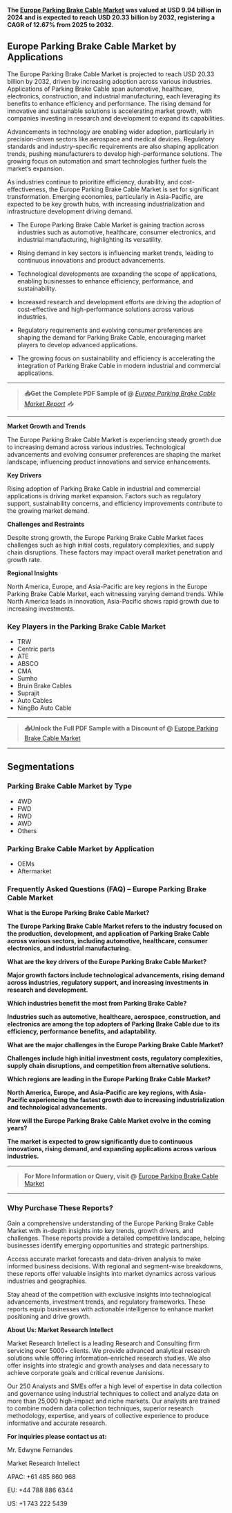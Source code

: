 <p><strong>The <a href="https://www.marketresearchintellect.com/download-sample/?rid=905343&amp;utm_source=Pulse-April-Europe&amp;utm_medium=852">Europe Parking Brake Cable Market</a> was valued at USD 9.94 billion in 2024 and is expected to reach USD 20.33 billion by 2032, registering a CAGR of 12.67% from 2025 to 2032.</strong></p><h2>Europe Parking Brake Cable Market by Applications&nbsp;</h2><p><p>The Europe Parking Brake Cable Market is projected to reach USD 20.33 billion by 2032, driven by increasing adoption across various industries. Applications of Parking Brake Cable span automotive, healthcare, electronics, construction, and industrial manufacturing, each leveraging its benefits to enhance efficiency and performance. The rising demand for innovative and sustainable solutions is accelerating market growth, with companies investing in research and development to expand its capabilities.</p><p>Advancements in technology are enabling wider adoption, particularly in precision-driven sectors like aerospace and medical devices. Regulatory standards and industry-specific requirements are also shaping application trends, pushing manufacturers to develop high-performance solutions. The growing focus on automation and smart technologies further fuels the market&rsquo;s expansion.</p><p>As industries continue to prioritize efficiency, durability, and cost-effectiveness, the Europe Parking Brake Cable Market is set for significant transformation. Emerging economies, particularly in Asia-Pacific, are expected to be key growth hubs, with increasing industrialization and infrastructure development driving demand.</p></p><ul><li><p>The Europe Parking Brake Cable Market is gaining traction across industries such as automotive, healthcare, consumer electronics, and industrial manufacturing, highlighting its versatility.</p></li><li><p>Rising demand in key sectors is influencing market trends, leading to continuous innovations and product advancements.</p></li><li><p>Technological developments are expanding the scope of applications, enabling businesses to enhance efficiency, performance, and sustainability.</p></li><li><p>Increased research and development efforts are driving the adoption of cost-effective and high-performance solutions across various industries.</p></li><li><p>Regulatory requirements and evolving consumer preferences are shaping the demand for Parking Brake Cable, encouraging market players to develop advanced applications.</p></li><li><p>The growing focus on sustainability and efficiency is accelerating the integration of Parking Brake Cable in modern industrial and commercial applications.</p></li></ul><hr /><blockquote><p><strong><span class="font-[700]">📥Get the Complete PDF Sample of @ </span></strong><em><span class="font-[700]"><a href="https://www.marketresearchintellect.com/download-sample/?rid=905343&amp;utm_source=Pulse-April-Europe&amp;utm_medium=852" target="_blank" data-tracking-control-name="article-ssr-frontend-pulse_little-text-block" data-tracking-will-navigate="" data-test-link="">Europe Parking Brake Cable Market Report</a>&nbsp;📥</span></em></p></blockquote><hr /><p class="" data-start="77" data-end="360"><strong data-start="77" data-end="105">Market Growth and Trends</strong></p><p class="" data-start="77" data-end="360">The Europe Parking Brake Cable Market is experiencing steady growth due to increasing demand across various industries. Technological advancements and evolving consumer preferences are shaping the market landscape, influencing product innovations and service enhancements.</p><p class="" data-start="362" data-end="606"><strong data-start="362" data-end="377">Key Drivers</strong></p><p class="" data-start="362" data-end="606">Rising adoption of Parking Brake Cable in industrial and commercial applications is driving market expansion. Factors such as regulatory support, sustainability concerns, and efficiency improvements contribute to the growing market demand.</p><p class="" data-start="608" data-end="849"><strong data-start="608" data-end="637">Challenges and Restraints</strong></p><p class="" data-start="608" data-end="849">Despite strong growth, the Europe Parking Brake Cable Market faces challenges such as high initial costs, regulatory complexities, and supply chain disruptions. These factors may impact overall market penetration and growth rate.</p><p class="" data-start="851" data-end="1095"><strong data-start="851" data-end="872">Regional Insights</strong></p><p class="" data-start="851" data-end="1095">North America, Europe, and Asia-Pacific are key regions in the Europe Parking Brake Cable Market, each witnessing varying demand trends. While North America leads in innovation, Asia-Pacific shows rapid growth due to increasing investments.</p><p><h3>Key Players in the Parking Brake Cable Market </h3><ul><li>TRW</li><li>Centric parts</li><li>ATE</li><li>ABSCO</li><li>CMA</li><li>Sumho</li><li>Bruin Brake Cables</li><li>Suprajit</li><li>Auto Cables</li><li>NingBo Auto Cable</li></ul></p><hr /><blockquote><p><strong>📥Unlock the Full PDF Sample with a Discount of @</strong> <a href="https://www.marketresearchintellect.com/ask-for-discount/?rid=905343&amp;utm_source=Pulse-April-Europe&amp;utm_medium=852">Europe Parking Brake Cable Market</a></p></blockquote><hr /><p><h2>Segmentations</h2><h3>Parking Brake Cable Market by Type</h3><ul><li>4WD</li><li> FWD</li><li> RWD</li><li> AWD</li><li> Others</li></ul><h3>Parking Brake Cable Market by Application</h3><ul><li>OEMs</li><li> Aftermarket</li></ul></p><h3><strong>Frequently Asked Questions (FAQ) &ndash; Europe Parking Brake Cable Market</strong></h3><p><strong>What is the Europe Parking Brake Cable Market?</strong></p><p><strong>The Europe Parking Brake Cable Market refers to the industry focused on the production, development, and application of Parking Brake Cable across various sectors, including automotive, healthcare, consumer electronics, and industrial manufacturing.</strong></p><p><strong>What are the key drivers of the Europe Parking Brake Cable Market?</strong></p><p><strong>Major growth factors include technological advancements, rising demand across industries, regulatory support, and increasing investments in research and development.</strong></p><p><strong>Which industries benefit the most from Parking Brake Cable?</strong></p><p><strong>Industries such as automotive, healthcare, aerospace, construction, and electronics are among the top adopters of Parking Brake Cable due to its efficiency, performance benefits, and adaptability.</strong></p><p><strong>What are the major challenges in the Europe Parking Brake Cable Market?</strong></p><p><strong>Challenges include high initial investment costs, regulatory complexities, supply chain disruptions, and competition from alternative solutions.</strong></p><p><strong>Which regions are leading in the Europe Parking Brake Cable Market?</strong></p><p><strong>North America, Europe, and Asia-Pacific are key regions, with Asia-Pacific experiencing the fastest growth due to increasing industrialization and technological advancements.</strong></p><p><strong>How will the Europe Parking Brake Cable Market evolve in the coming years?</strong></p><p><strong>The market is expected to grow significantly due to continuous innovations, rising demand, and expanding applications across various industries.</strong></p><hr /><blockquote><p><span class="font-[700]"><strong>For More Information or Query, visit&nbsp;@</strong>&nbsp;</span><span class="font-[700]"><a href="https://www.marketresearchintellect.com/product/global-parking-brake-cable-market/?utm_source=Linkedin&utm_medium=852" target="_blank" data-tracking-control-name="article-ssr-frontend-pulse_little-text-block" data-tracking-will-navigate="" data-test-link="">Europe Parking Brake Cable Market</a></span></p></blockquote><hr /><h3><strong data-start="0" data-end="31">Why Purchase These Reports?</strong></h3><p class="" data-start="35" data-end="297">Gain a comprehensive understanding of the Europe Parking Brake Cable Market with in-depth insights into key trends, growth drivers, and challenges. These reports provide a detailed competitive landscape, helping businesses identify emerging opportunities and strategic partnerships.</p><p class="" data-start="299" data-end="540">Access accurate market forecasts and data-driven analysis to make informed business decisions. With regional and segment-wise breakdowns, these reports offer valuable insights into market dynamics across various industries and geographies.</p><p class="" data-start="542" data-end="784">Stay ahead of the competition with exclusive insights into technological advancements, investment trends, and regulatory frameworks. These reports equip businesses with actionable intelligence to enhance market positioning and drive growth.</p><p><strong><span class="font-[700]">About Us: Market Research Intellect</span></strong></p><p><span class="">Market Research Intellect is a leading Research and Consulting firm servicing over 5000+ clients. We provide advanced analytical research solutions while offering information-enriched research studies.&nbsp;</span>We also offer insights into strategic and growth analyses and data necessary to achieve corporate goals and critical revenue Janisions.</p><p><span class="">Our 250 Analysts and SMEs offer a high level of expertise in data collection and governance using industrial techniques to collect and analyze data on more than 25,000 high-impact and niche markets. Our analysts are trained to combine modern data collection techniques, superior research methodology, expertise, and years of collective experience to produce informative and accurate research.</span></p><p><strong>For inquiries please contact us at:</strong></p><p>Mr. Edwyne Fernandes</p><p>Market Research Intellect</p><p>APAC: +61 485 860 968</p><p>EU: +44 788 886 6344</p><p>US: +1 743 222 5439</p>